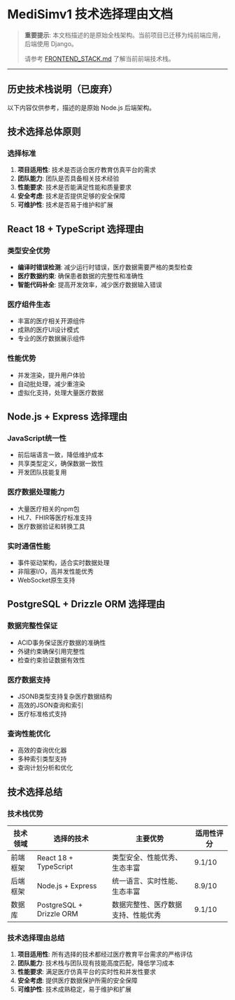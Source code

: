 # MediSimv1 技术选择理由文档

> **重要提示**: 本文档描述的是原始全栈架构。当前项目已迁移为纯前端应用，后端使用 Django。
> 
> 请参考 [FRONTEND_STACK.md](./FRONTEND_STACK.md) 了解当前前端技术栈。

---

## 历史技术栈说明（已废弃）

以下内容仅供参考，描述的是原始 Node.js 后端架构。

## 技术选择总体原则

### 选择标准
1. **项目适用性**: 技术是否适合医疗教育仿真平台的需求
2. **团队能力**: 团队是否具备相关技术经验
3. **性能要求**: 技术是否能满足性能和质量要求
4. **安全考虑**: 技术是否提供足够的安全保障
5. **可维护性**: 技术是否易于维护和扩展

## React 18 + TypeScript 选择理由

### 类型安全优势
- **编译时错误检测**: 减少运行时错误，医疗数据需要严格的类型检查
- **医疗数据约束**: 确保患者数据的完整性和准确性
- **智能代码补全**: 提高开发效率，减少医疗数据输入错误

### 医疗组件生态
- 丰富的医疗相关开源组件
- 成熟的医疗UI设计模式
- 专业的医疗数据展示组件

### 性能优势
- 并发渲染，提升用户体验
- 自动批处理，减少重渲染
- 虚拟化支持，处理大量医疗数据

## Node.js + Express 选择理由

### JavaScript统一性
- 前后端语言一致，降低维护成本
- 共享类型定义，确保数据一致性
- 开发团队技能复用

### 医疗数据处理能力
- 大量医疗相关的npm包
- HL7、FHIR等医疗标准支持
- 医疗数据验证和转换工具

### 实时通信性能
- 事件驱动架构，适合实时数据处理
- 非阻塞I/O，高并发性能优秀
- WebSocket原生支持

## PostgreSQL + Drizzle ORM 选择理由

### 数据完整性保证
- ACID事务保证医疗数据的准确性
- 外键约束确保引用完整性
- 检查约束验证数据有效性

### 医疗数据支持
- JSONB类型支持复杂医疗数据结构
- 高效的JSON查询和索引
- 医疗标准格式支持

### 查询性能优化
- 高效的查询优化器
- 多种索引类型支持
- 查询计划分析和优化

## 技术选择总结

### 技术栈优势
| 技术领域 | 选择的技术 | 主要优势 | 适用性评分 |
|---------|-----------|---------|-----------|
| 前端框架 | React 18 + TypeScript | 类型安全、性能优秀、生态丰富 | 9.1/10 |
| 后端框架 | Node.js + Express | 统一语言、实时性能、生态丰富 | 8.9/10 |
| 数据库 | PostgreSQL + Drizzle ORM | 数据完整性、医疗数据支持、性能优秀 | 9.1/10 |

### 技术选择理由总结
1. **项目适用性**: 所有选择的技术都经过医疗教育平台需求的严格评估
2. **团队能力**: 技术栈与团队现有技能高度匹配，降低学习成本
3. **性能要求**: 满足医疗仿真平台的实时性和并发性要求
4. **安全考虑**: 提供医疗数据保护所需的安全保障
5. **可维护性**: 技术成熟稳定，易于维护和扩展
